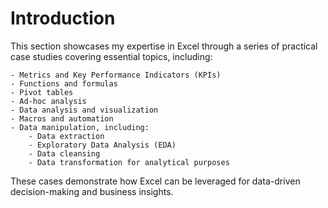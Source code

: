 # Introduction
This section showcases my expertise in Excel through a series of practical case studies covering essential topics, including:

    - Metrics and Key Performance Indicators (KPIs)
    - Functions and formulas
    - Pivot tables
    - Ad-hoc analysis
    - Data analysis and visualization
    - Macros and automation
    - Data manipulation, including:
        - Data extraction
        - Exploratory Data Analysis (EDA)
        - Data cleansing
        - Data transformation for analytical purposes

These cases demonstrate how Excel can be leveraged for data-driven decision-making and business insights.
